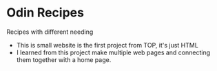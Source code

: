 # Odin Recipes

Recipes with different needing

- This is small website is the first project from TOP, it's just HTML
- I learned from this project make multiple web pages and connecting them together with a home page.
